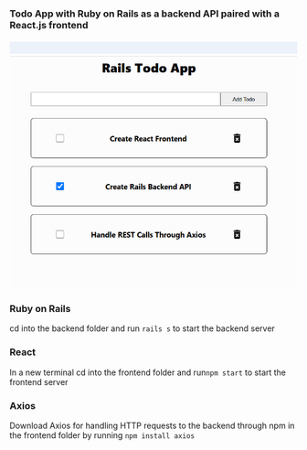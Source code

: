 ### Todo App with Ruby on Rails as a backend API paired with a React.js frontend

![todoApp](todoApp.PNG)

### Ruby on Rails

cd into the backend folder and run `rails s` to start the backend server

### React

In a new terminal cd into the frontend folder and run`npm start` to start the frontend server

### Axios
Download Axios for handling HTTP requests to the backend through npm in the frontend folder by running `npm install axios` 
